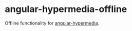 # angular-hypermedia-offline

Offline functionality for [angular-hypermedia](https://github.com/jcassee/angular-hypermedia).
